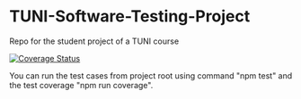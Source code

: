 # TUNI-Software-Testing-Project
Repo for the student project of a TUNI course

[![Coverage Status](https://coveralls.io/repos/github/henrijussila/TUNI-Software-Testing-Project/badge.svg?branch=main)](https://coveralls.io/github/henrijussila/TUNI-Software-Testing-Project?branch=main)

You can run the test cases from project root using command "npm test" and the test coverage "npm run coverage".
